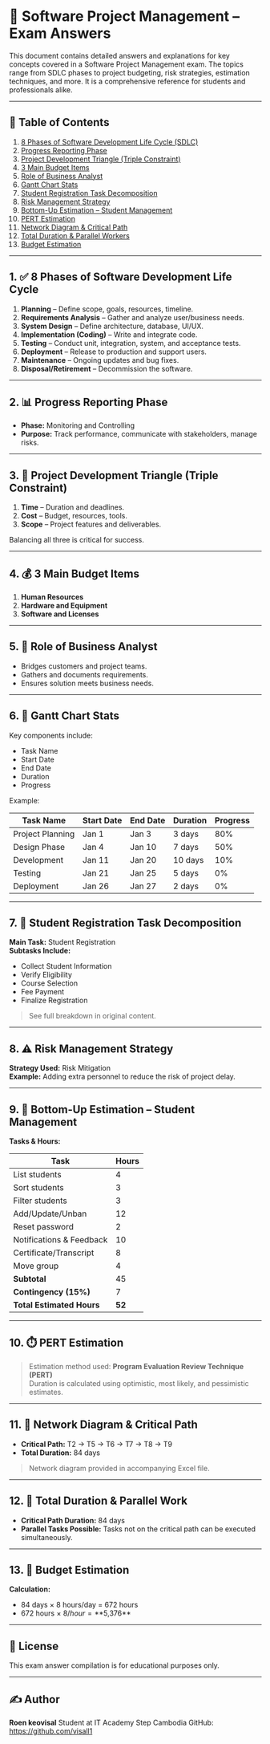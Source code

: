 # 📘 Software Project Management – Exam Answers

This document contains detailed answers and explanations for key concepts covered in a Software Project Management exam. The topics range from SDLC phases to project budgeting, risk strategies, estimation techniques, and more. It is a comprehensive reference for students and professionals alike.

---

## 📌 Table of Contents

1. [8 Phases of Software Development Life Cycle (SDLC)](#1-8-phases-of-software-development-life-cycle)
2. [Progress Reporting Phase](#2-progress-reporting-phase)
3. [Project Development Triangle (Triple Constraint)](#3-project-development-triangle-triple-constraint)
4. [3 Main Budget Items](#4-3-main-budget-items)
5. [Role of Business Analyst](#5-role-of-business-analyst)
6. [Gantt Chart Stats](#6-gantt-chart-stats)
7. [Student Registration Task Decomposition](#7-student-registration-task-decomposition)
8. [Risk Management Strategy](#8-risk-management-strategy)
9. [Bottom-Up Estimation – Student Management](#9-bottom-up-estimation--student-management)
10. [PERT Estimation](#10-pert-estimation)
11. [Network Diagram & Critical Path](#11-network-diagram--critical-path)
12. [Total Duration & Parallel Workers](#12-total-duration--parallel-workers)
13. [Budget Estimation](#13-budget-estimation)

---

## 1. ✅ 8 Phases of Software Development Life Cycle

1. **Planning** – Define scope, goals, resources, timeline.
2. **Requirements Analysis** – Gather and analyze user/business needs.
3. **System Design** – Define architecture, database, UI/UX.
4. **Implementation (Coding)** – Write and integrate code.
5. **Testing** – Conduct unit, integration, system, and acceptance tests.
6. **Deployment** – Release to production and support users.
7. **Maintenance** – Ongoing updates and bug fixes.
8. **Disposal/Retirement** – Decommission the software.

---

## 2. 📊 Progress Reporting Phase

- **Phase:** Monitoring and Controlling
- **Purpose:** Track performance, communicate with stakeholders, manage risks.

---

## 3. 🔺 Project Development Triangle (Triple Constraint)

1. **Time** – Duration and deadlines.
2. **Cost** – Budget, resources, tools.
3. **Scope** – Project features and deliverables.

Balancing all three is critical for success.

---

## 4. 💰 3 Main Budget Items

1. **Human Resources**
2. **Hardware and Equipment**
3. **Software and Licenses**

---

## 5. 🧠 Role of Business Analyst

- Bridges customers and project teams.
- Gathers and documents requirements.
- Ensures solution meets business needs.

---

## 6. 📅 Gantt Chart Stats

Key components include:
- Task Name
- Start Date
- End Date
- Duration
- Progress

Example:

| Task Name         | Start Date | End Date | Duration | Progress  |
|------------------|------------|----------|----------|-----------|
| Project Planning | Jan 1      | Jan 3    | 3 days   | 80%       |
| Design Phase     | Jan 4      | Jan 10   | 7 days   | 50%       |
| Development      | Jan 11     | Jan 20   | 10 days  | 10%       |
| Testing          | Jan 21     | Jan 25   | 5 days   | 0%        |
| Deployment       | Jan 26     | Jan 27   | 2 days   | 0%        |

---

## 7. 📝 Student Registration Task Decomposition

**Main Task:** Student Registration  
**Subtasks Include:**
- Collect Student Information
- Verify Eligibility
- Course Selection
- Fee Payment
- Finalize Registration

> See full breakdown in original content.

---

## 8. ⚠️ Risk Management Strategy

**Strategy Used:** Risk Mitigation  
**Example:** Adding extra personnel to reduce the risk of project delay.

---

## 9. 📐 Bottom-Up Estimation – Student Management

**Tasks & Hours:**

| Task                     | Hours |
|--------------------------|-------|
| List students            | 4     |
| Sort students            | 3     |
| Filter students          | 3     |
| Add/Update/Unban         | 12    |
| Reset password           | 2     |
| Notifications & Feedback | 10    |
| Certificate/Transcript   | 8     |
| Move group               | 4     |
| **Subtotal**             | 45    |
| **Contingency (15%)**    | 7     |
| **Total Estimated Hours**| **52**|

---

## 10. ⏱️ PERT Estimation

> Estimation method used: **Program Evaluation Review Technique (PERT)**  
Duration is calculated using optimistic, most likely, and pessimistic estimates.

---

## 11. 🔗 Network Diagram & Critical Path

- **Critical Path:** T2 → T5 → T6 → T7 → T8 → T9  
- **Total Duration:** 84 days

> Network diagram provided in accompanying Excel file.

---

## 12. 🔄 Total Duration & Parallel Work

- **Critical Path Duration:** 84 days  
- **Parallel Tasks Possible:** Tasks not on the critical path can be executed simultaneously.

---

## 13. 💸 Budget Estimation

**Calculation:**
- 84 days × 8 hours/day = 672 hours
- 672 hours × $8/hour = **$5,376**

---

## 📎 License

This exam answer compilation is for educational purposes only.

---

## ✍️ Author

**Roen keovisal**
Student at IT Academy Step Cambodia
GitHub: https://github.com/visall1
